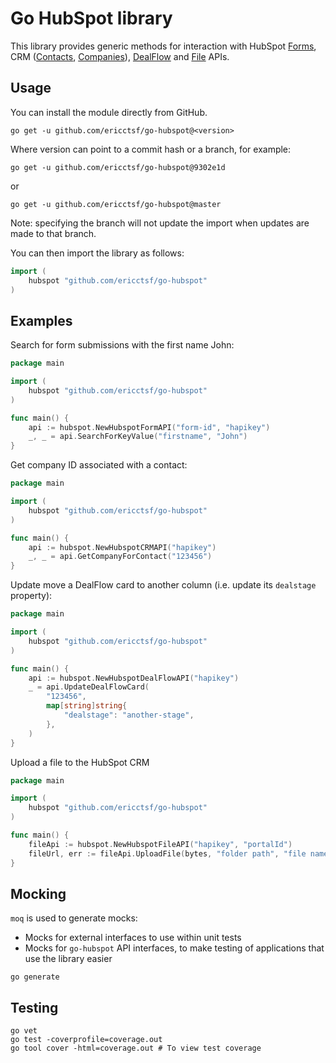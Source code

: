# Go HubSpot library

This library provides generic methods for interaction with HubSpot 
[Forms](https://legacydocs.hubspot.com/docs/methods/forms/forms_overview),
CRM ([Contacts](https://developers.hubspot.com/docs/api/crm/contacts),
[Companies](https://developers.hubspot.com/docs/api/crm/companies)),
[DealFlow](https://developers.hubspot.com/docs/api/crm/deals)
and [File](https://developers.hubspot.com/docs/api/files/files) APIs.

## Usage
You can install the module directly from GitHub.

```shell
go get -u github.com/ericctsf/go-hubspot@<version>
```

Where version can point to a commit hash or a branch, for example:

```shell
go get -u github.com/ericctsf/go-hubspot@9302e1d
```

or 

```shell
go get -u github.com/ericctsf/go-hubspot@master
```

Note: specifying the branch will not update the import when updates are made to that branch.

You can then import the library as follows:
```go
import (
	hubspot "github.com/ericctsf/go-hubspot"
)
```

## Examples
Search for form submissions with the first name John:
```go
package main

import (
	hubspot "github.com/ericctsf/go-hubspot"
)

func main() {
	api := hubspot.NewHubspotFormAPI("form-id", "hapikey")
	_, _ = api.SearchForKeyValue("firstname", "John")
}
```

Get company ID associated with a contact:
```go
package main

import (
	hubspot "github.com/ericctsf/go-hubspot"
)

func main() {
	api := hubspot.NewHubspotCRMAPI("hapikey")
	_, _ = api.GetCompanyForContact("123456")
}
```

Update move a DealFlow card to another column (i.e. update its `dealstage` property):
```go
package main

import (
	hubspot "github.com/ericctsf/go-hubspot"
)

func main() {
	api := hubspot.NewHubspotDealFlowAPI("hapikey")
	_ = api.UpdateDealFlowCard(
		"123456",
		map[string]string{
			"dealstage": "another-stage",
        },
    )
}
```

Upload a file to the HubSpot CRM
```go
package main

import (
	hubspot "github.com/ericctsf/go-hubspot"
)

func main() {
	fileApi := hubspot.NewHubspotFileAPI("hapikey", "portalId")
	fileUrl, err := fileApi.UploadFile(bytes, "folder path", "file name")
}
```

## Mocking
`moq` is used to generate mocks:
* Mocks for external interfaces to use within unit tests
* Mocks for `go-hubspot` API interfaces, to make testing of applications that use the library easier

```
go generate
```

## Testing
```
go vet
go test -coverprofile=coverage.out
go tool cover -html=coverage.out # To view test coverage
```
